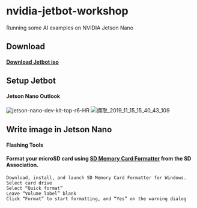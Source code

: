 # nvidia-jetbot-workshop
Running some AI examples on NVIDIA Jetson Nano

## Download
#### [Download Jetbot iso](https://github.com/KevinTsaiCodes/nvidia-jetson-workshop/wiki/Jetbot-iso-Download)
## Setup Jetbot
#### Jetson Nano Outlook
![jetson-nano-dev-kit-top-r6-HR](https://user-images.githubusercontent.com/53148219/68925488-225e2f80-07be-11ea-8b44-3729ed112157.png)
![擷取_2019_11_15_15_40_43_109](https://user-images.githubusercontent.com/53148219/68925598-4d488380-07be-11ea-9da6-cfcb48978e45.png)
## Write image in Jetson Nano
#### Flashing Tools
#### Format your microSD card using [SD Memory Card Formatter](https://www.sdcard.org/downloads/formatter/eula_windows/) from the SD Association.
    Download, install, and launch SD Memory Card Formatter for Windows.
    Select card drive
    Select “Quick format”
    Leave “Volume label” blank
    Click “Format” to start formatting, and “Yes” on the warning dialog
